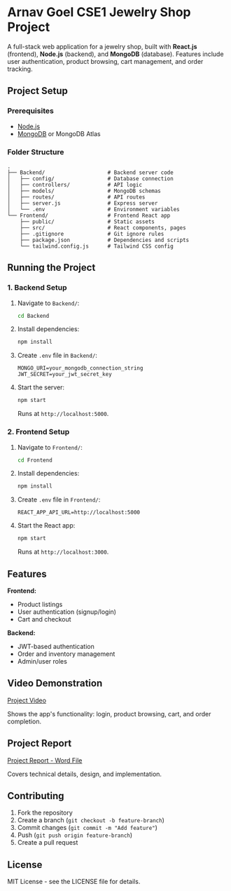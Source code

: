 # Arnav Goel CSE1 Jewelry Shop Project

A full-stack web application for a jewelry shop, built with **React.js** (frontend), **Node.js** (backend), and **MongoDB** (database). Features include user authentication, product browsing, cart management, and order tracking.

## Project Setup

### Prerequisites
- [Node.js](https://nodejs.org/)
- [MongoDB](https://www.mongodb.com/try/download/community) or MongoDB Atlas

### Folder Structure
```
.
├── Backend/                    # Backend server code
│   ├── config/                 # Database connection
│   ├── controllers/            # API logic
│   ├── models/                 # MongoDB schemas
│   ├── routes/                 # API routes
│   ├── server.js               # Express server
│   └── .env                    # Environment variables
└── Frontend/                   # Frontend React app
    ├── public/                 # Static assets
    ├── src/                    # React components, pages
    ├── .gitignore              # Git ignore rules
    ├── package.json            # Dependencies and scripts
    └── tailwind.config.js      # Tailwind CSS config
```

## Running the Project

### 1. Backend Setup
1. Navigate to `Backend/`:
   ```bash
   cd Backend
   ```
2. Install dependencies:
   ```bash
   npm install
   ```
3. Create `.env` file in `Backend/`:
   ```
   MONGO_URI=your_mongodb_connection_string
   JWT_SECRET=your_jwt_secret_key
   ```
4. Start the server:
   ```bash
   npm start
   ```
   Runs at `http://localhost:5000`.

### 2. Frontend Setup
1. Navigate to `Frontend/`:
   ```bash
   cd Frontend
   ```
2. Install dependencies:
   ```bash
   npm install
   ```
3. Create `.env` file in `Frontend/`:
   ```
   REACT_APP_API_URL=http://localhost:5000
   ```
4. Start the React app:
   ```bash
   npm start
   ```
   Runs at `http://localhost:3000`.

## Features
**Frontend:**
- Product listings
- User authentication (signup/login)
- Cart and checkout

**Backend:**
- JWT-based authentication
- Order and inventory management
- Admin/user roles

## Video Demonstration
[Project Video](https://drive.google.com/file/d/1yXsSCTnPJViWJJlk1bwrCqPM-ORzcAZ-/view?usp=sharing)

Shows the app's functionality: login, product browsing, cart, and order completion.

## Project Report
[Project Report - Word File](https://docs.google.com/document/d/1kZPEr5LQ9OWb-cxZvSJhQ6WClzcInE27/edit?usp=sharing&ouid=108643416665566090446&rtpof=true&sd=true)

Covers technical details, design, and implementation.

## Contributing
1. Fork the repository
2. Create a branch (`git checkout -b feature-branch`)
3. Commit changes (`git commit -m "Add feature"`)
4. Push (`git push origin feature-branch`)
5. Create a pull request

## License
MIT License - see the LICENSE file for details.
